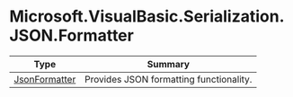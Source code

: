 ﻿
# Microsoft.VisualBasic.Serialization.JSON.Formatter

|Type|Summary|
|----|-------|
|[JsonFormatter](./JsonFormatter.md)|Provides JSON formatting functionality.|

